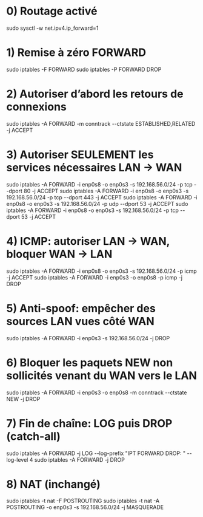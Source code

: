# 0) Routage activé
sudo sysctl -w net.ipv4.ip_forward=1

# 1) Remise à zéro FORWARD
sudo iptables -F FORWARD
sudo iptables -P FORWARD DROP

# 2) Autoriser d’abord les retours de connexions
sudo iptables -A FORWARD -m conntrack --ctstate ESTABLISHED,RELATED -j ACCEPT

# 3) Autoriser SEULEMENT les services nécessaires LAN -> WAN
sudo iptables -A FORWARD -i enp0s8 -o enp0s3 -s 192.168.56.0/24 -p tcp --dport 80  -j ACCEPT
sudo iptables -A FORWARD -i enp0s8 -o enp0s3 -s 192.168.56.0/24 -p tcp --dport 443 -j ACCEPT
sudo iptables -A FORWARD -i enp0s8 -o enp0s3 -s 192.168.56.0/24 -p udp --dport 53 -j ACCEPT
sudo iptables -A FORWARD -i enp0s8 -o enp0s3 -s 192.168.56.0/24 -p tcp --dport 53 -j ACCEPT

# 4) ICMP: autoriser LAN -> WAN, bloquer WAN -> LAN
sudo iptables -A FORWARD -i enp0s8 -o enp0s3 -s 192.168.56.0/24 -p icmp -j ACCEPT
sudo iptables -A FORWARD -i enp0s3 -o enp0s8 -p icmp -j DROP

# 5) Anti-spoof: empêcher des sources LAN vues côté WAN
sudo iptables -A FORWARD -i enp0s3 -s 192.168.56.0/24 -j DROP

# 6) Bloquer les paquets NEW non sollicités venant du WAN vers le LAN
sudo iptables -A FORWARD -i enp0s3 -o enp0s8 -m conntrack --ctstate NEW -j DROP

# 7) Fin de chaîne: LOG puis DROP (catch-all)
sudo iptables -A FORWARD -j LOG --log-prefix "IPT FORWARD DROP: " --log-level 4
sudo iptables -A FORWARD -j DROP

# 8) NAT (inchangé)
sudo iptables -t nat -F POSTROUTING
sudo iptables -t nat -A POSTROUTING -o enp0s3 -s 192.168.56.0/24 -j MASQUERADE
